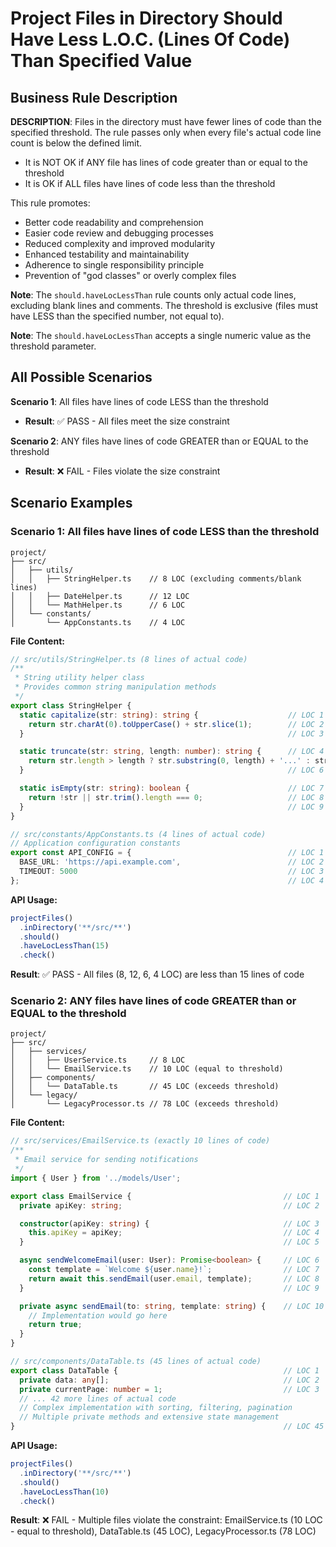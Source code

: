 # Project Files in Directory Should Have Less L.O.C. (Lines Of Code) Than Specified Value

## Business Rule Description

**DESCRIPTION**: Files in the directory must have fewer lines of code than the specified threshold. The rule passes only when every file's actual code line count is below the defined limit.

- It is NOT OK if ANY file has lines of code greater than or equal to the threshold
- It is OK if ALL files have lines of code less than the threshold

This rule promotes:
- Better code readability and comprehension
- Easier code review and debugging processes
- Reduced complexity and improved modularity
- Enhanced testability and maintainability
- Adherence to single responsibility principle
- Prevention of "god classes" or overly complex files

**Note**: The `should.haveLocLessThan` rule counts only actual code lines, excluding blank lines and comments. The threshold is exclusive (files must have LESS than the specified number, not equal to).

**Note**: The `should.haveLocLessThan` accepts a single numeric value as the threshold parameter.

## All Possible Scenarios

**Scenario 1**: All files have lines of code LESS than the threshold
- **Result**: ✅ PASS - All files meet the size constraint

**Scenario 2**: ANY files have lines of code GREATER than or EQUAL to the threshold
- **Result**: ❌ FAIL - Files violate the size constraint

## Scenario Examples

### Scenario 1: All files have lines of code LESS than the threshold
```
project/
├── src/
│   ├── utils/
│   │   ├── StringHelper.ts    // 8 LOC (excluding comments/blank lines)
│   │   ├── DateHelper.ts      // 12 LOC
│   │   └── MathHelper.ts      // 6 LOC
│   └── constants/
│       └── AppConstants.ts    // 4 LOC
```

**File Content:**
```typescript
// src/utils/StringHelper.ts (8 lines of actual code)
/**
 * String utility helper class
 * Provides common string manipulation methods
 */
export class StringHelper {
  static capitalize(str: string): string {                    // LOC 1
    return str.charAt(0).toUpperCase() + str.slice(1);        // LOC 2
  }                                                           // LOC 3

  static truncate(str: string, length: number): string {      // LOC 4
    return str.length > length ? str.substring(0, length) + '...' : str; // LOC 5
  }                                                           // LOC 6

  static isEmpty(str: string): boolean {                      // LOC 7
    return !str || str.trim().length === 0;                   // LOC 8
  }                                                           // LOC 9
}

// src/constants/AppConstants.ts (4 lines of actual code)
// Application configuration constants
export const API_CONFIG = {                                   // LOC 1
  BASE_URL: 'https://api.example.com',                        // LOC 2
  TIMEOUT: 5000                                               // LOC 3
};                                                            // LOC 4
```

**API Usage:**
```typescript
projectFiles()
  .inDirectory('**/src/**')
  .should()
  .haveLocLessThan(15)
  .check()
```

**Result**: ✅ PASS - All files (8, 12, 6, 4 LOC) are less than 15 lines of code

### Scenario 2: ANY files have lines of code GREATER than or EQUAL to the threshold
```
project/
├── src/
│   ├── services/
│   │   ├── UserService.ts     // 8 LOC
│   │   └── EmailService.ts    // 10 LOC (equal to threshold)
│   ├── components/
│   │   └── DataTable.ts       // 45 LOC (exceeds threshold)
│   └── legacy/
│       └── LegacyProcessor.ts // 78 LOC (exceeds threshold)
```

**File Content:**
```typescript
// src/services/EmailService.ts (exactly 10 lines of code)
/**
 * Email service for sending notifications
 */
import { User } from '../models/User';

export class EmailService {                                  // LOC 1
  private apiKey: string;                                    // LOC 2

  constructor(apiKey: string) {                              // LOC 3
    this.apiKey = apiKey;                                    // LOC 4
  }                                                          // LOC 5

  async sendWelcomeEmail(user: User): Promise<boolean> {     // LOC 6
    const template = `Welcome ${user.name}!`;                // LOC 7
    return await this.sendEmail(user.email, template);       // LOC 8
  }                                                          // LOC 9

  private async sendEmail(to: string, template: string) {    // LOC 10
    // Implementation would go here
    return true;
  }
}

// src/components/DataTable.ts (45 lines of actual code)
export class DataTable {                                     // LOC 1
  private data: any[];                                       // LOC 2
  private currentPage: number = 1;                           // LOC 3
  // ... 42 more lines of actual code
  // Complex implementation with sorting, filtering, pagination
  // Multiple private methods and extensive state management
}                                                            // LOC 45
```

**API Usage:**
```typescript
projectFiles()
  .inDirectory('**/src/**')
  .should()
  .haveLocLessThan(10)
  .check()
```

**Result**: ❌ FAIL - Multiple files violate the constraint: EmailService.ts (10 LOC - equal to threshold), DataTable.ts (45 LOC), LegacyProcessor.ts (78 LOC)
